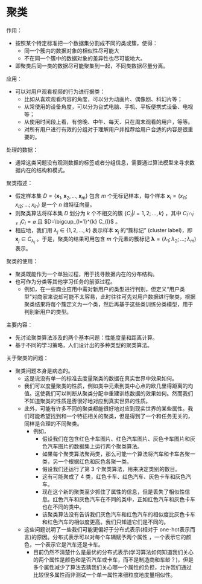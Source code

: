 # 聚类

作用：

- 按照某个特定标准把一个数据集分割成不同的类或簇，使得：
  - 同一个簇内的数据对象的相似性尽可能大
  - 不在同一个簇中的数据对象的差异性也尽可能地大。
- 即聚类后同一类的数据尽可能聚集到一起，不同类数据尽量分离。

应用：

- 可以对用户观看视频的行为进行据类：
  - 比如从喜欢观看内容的角度，可以分为动画片、偶像剧、科幻片等；
  - 从常使用的设备角度，可以分为台式电脑、手机、平板便携式设备、电视等；
  - 从使用时间段上看，有傍晚、中午、每天、只在周末观看的用户，等等。
  - 对所有用户进行有效的分组对于理解用户并推荐给用户合适的内容是很重要的。


处理的数据：

- 通常这类问题没有观测数据的标签或者分组信息，需要通过算法模型来寻求数据内在的结构和模式。


聚类描述：

- 假定样本集 $D=\left\{\boldsymbol{x}_{1}, \boldsymbol{x}_{2}, \ldots, \boldsymbol{x}_{m}\right\}$  包含 $m$ 个无标记样本，每个样本 $\boldsymbol{x}_{i}=\left(x_{i 1} ; x_{i 2} ; \ldots ; x_{i n}\right)$  是一个 $n$ 维特征向量。
- 则聚类算法将样本集 $D$ 划分为 $k$ 个不相交的簇 $\left\{C_{l} | l=1,2 ; \ldots, k\right\}$ ，其中 $C_{l^{\prime}} \cap_{l^{\prime} \neq l} C_{l}=\varnothing$ 且 $D=\bigcup_{l=1}^{k} C_{l}$ 。
- 相应地，我们用 $\lambda_{j} \in\{1,2, \ldots, k\}$ 表示样本 $\boldsymbol{x}_{j}$ 的“簇标记” (cluster label)，即 $\boldsymbol{x}_{j} \in C_{\lambda_{j}}$ 。于是，聚类的结果可用包含 $m$ 个元素的簇标记 $\boldsymbol{\lambda}=\left(\lambda_{1} ; \lambda_{2} ; \ldots ; \lambda_{m}\right)$ 表示。

聚类的使用：

- 聚类既能作为一个单独过程，用于找寻数据内在的分布结构。
- 也可作为分类等其他学习任务的前驱过程。
  - 例如，在一些商业应用中需对新用户的类型进行判别，但定义“用户类型”对商家来说却可能不太容易，此时往往可先对用户数据进行聚类，根据聚类结果将每个簇定义为一个类，然后再基于这些类训练分类模型，用于判别新用户的类型。

主要内容：

- 先讨论聚类算法涉及的两个基本问题：性能度量和距离计算。
- 基于不同的学习策略，人们设计出的多种类型的聚类算法。





关于聚类的问题：

- 聚类问题本身是病态的。
  - 这是说没有单一的标准去度量聚类的数据在真实世界中效果如何。
  - 我们可以度量聚类的性质，例如类中元素到类中心点的欧几里得距离的均值。这使我们可以判断从聚类分配中重建训练数据的效果如何。然而我们不知道聚类的性质是否很好地对应到真实世界的性质。
  - 此外，可能有许多不同的聚类都能很好地对应到现实世界的某些属性。我们可能希望找到和一个特征相关的聚类，但是得到了一个和任务无关的，同样是合理的不同聚类。
    - 例如，
      - 假设我们在包含红色卡车图片、红色汽车图片、灰色卡车图片和灰色汽车图片的数据集上运行两个聚类算法。
      - 如果每个聚类算法聚两类，那么可能一个算法将汽车和卡车各聚一类，另一个根据红色和灰色各聚一类。
      - 假设我们还运行了第 3 个聚类算法，用来决定类别的数目。
      - 这有可能聚成了 4 类，红色卡车、红色汽车、灰色卡车和灰色汽车。
      - 现在这个新的聚类至少抓住了属性的信息，但是丢失了相似性信息。红色汽车和灰色汽车在不同的类中，正如红色汽车和灰色卡车也在不同的类中。
      - 该聚类算法没有告诉我们灰色汽车和红色汽车的相似度比灰色卡车和红色汽车的相似度更高。我们只知道它们是不同的。
  - 这些问题说明了一些我们可能更偏好于分布式表示(相对于 one-hot表示而言)的原因。分布式表示可以对每个车辆赋予两个属性 ，一个表示它的颜色，一个表示它是汽车还是卡车。
    - 目前仍然不清楚什么是最优的分布式表示(学习算法如何知道我们关心的两个属性是颜色和是否汽车或卡车，而不是制造商和车龄？)，但是多个属性减少了算法去猜我们关心哪一个属性的负担，允许我们通过比较很多属性而非测试一个单一属性来细粒度地度量相似性。
